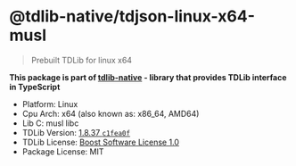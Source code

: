 # @tdlib-native/tdjson-linux-x64-musl

> Prebuilt TDLib for linux x64

**This package is part of [tdlib-native](https://github.com/AlexXanderGrib/node-tdlib) - library that provides TDLib interface in TypeScript**

- Platform: Linux
- Cpu Arch: x64 (also known as: x86_64, AMD64)
- Lib C: musl libc
- TDLib Version: [1.8.37 `c1fea0f`](https://github.com/tdlib/td/tree/c1fea0f26355d94842f25651edc154842563e97b)
- TDLib License: [Boost Software License 1.0](https://github.com/tdlib/td/blob/master/LICENSE_1_0.txt)
- Package License: MIT
